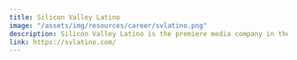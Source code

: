 ```yaml
---
title: Silicon Valley Latino
image: "/assets/img/resources/career/svlatino.png"
description: Silicon Valley Latino is the premiere media company in the Silicon Valley/San Francisco Bay Area that educates, inspires and engages the Latino community through its media platforms and events by showcasing the Latino and Latina experience.
link: https://svlatino.com/
---
```

